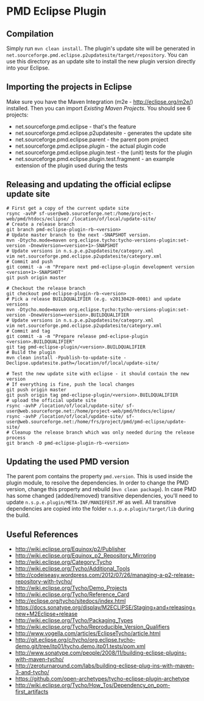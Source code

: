 PMD Eclipse Plugin
==================

Compilation
-----------
Simply run `mvn clean install`. The plugin's update site will be generated in
`net.sourceforge.pmd.eclipse.p2updatesite/target/repository`. You can use this directory as
an update site to install the new plugin version directly into your Eclipse.

Importing the projects in Eclipse
---------------------------------
Make sure you have the Maven Integration (m2e - http://eclipse.org/m2e/) installed. Then you can
import *Existing Maven Projects*.
You should see 6 projects:

* net.sourceforge.pmd.eclipse - that's the feature
* net.sourceforge.pmd.eclipse.p2updatesite - generates the update site
* net.sourceforge.pmd.eclipse.parent - the parent pom project
* net.sourceforge.pmd.eclipse.plugin - the actual plugin code
* net.sourceforge.pmd.eclipse.plugin.test - the (unit) tests for the plugin
* net.sourceforge.pmd.eclipse.plugin.test.fragment - an example extension of the plugin used during the tests


Releasing and updating the official eclipse update site
-------------------------------------------------------

    # First get a copy of the current update site
    rsync -avhP sf-user@web.sourceforge.net:/home/project-web/pmd/htdocs/eclipse/ /location/of/local/update-site/
    # Create a release branch
    git branch pmd-eclipse-plugin-rb-<version>
    # Update master branch to the next -SNAPSHOT version.
    mvn -Dtycho.mode=maven org.eclipse.tycho:tycho-versions-plugin:set-version -DnewVersion=<version+1>-SNAPSHOT
    # Update versions in n.s.p.e.p2updatesite/category.xml
    vim net.sourceforge.pmd.eclipse.p2updatesite/category.xml
    # Commit and push
    git commit -a -m "Prepare next pmd-eclipse-plugin development version <version+1>-SNAPSHOT"
    git push origin master
    
    # Checkout the release branch
    git checkout pmd-eclipse-plugin-rb-<version>
    # Pick a release BUILDQUALIFIER (e.g. v20130420-0001) and update versions
    mvn -Dtycho.mode=maven org.eclipse.tycho:tycho-versions-plugin:set-version -DnewVersion=<version>.BUILDQUALIFIER
    # Update versions in n.s.p.e.p2updatesite/category.xml
    vim net.sourceforge.pmd.eclipse.p2updatesite/category.xml
    # Commit and tag
    git commit -a -m "Prepare release pmd-eclipse-plugin <version>.BUILDQUALIFIER"
    git tag pmd-eclipse-plugin/<version>.BUILDQUALIFIER
    # Build the plugin
    mvn clean install -Ppublish-to-update-site -Declipse.updatesite.path=/location/of/local/update-site/

    # Test the new update site with eclipse - it should contain the new version
    # If everything is fine, push the local changes
    git push origin master
    git push origin tag pmd-eclipse-plugin/<version>.BUILDQUALIFIER
    # upload the official update site
    rsync -avhP /location/of/local/update-site/ sf-user@web.sourceforge.net:/home/project-web/pmd/htdocs/eclipse/
    rsync -avhP /location/of/local/update-site/ sf-user@web.sourceforge.net:/home/frs/project/pmd/pmd-eclipse/update-site/
    # Cleanup the release branch which was only needed during the release process
    git branch -D pmd-eclipse-plugin-rb-<version>


Updating the used PMD version
-----------------------------
The parent pom contains the property `pmd.version`. This is used inside the plugin module, to resolve the dependencies.
In order to change the PMD version, change this property and rebuild (`mvn clean package`). In case PMD has some
changed (added/removed) transitive dependencies, you'll need to update `n.s.p.e.plugin/META-INF/MANIEFEST.MF` as well.
All transitive dependencies are copied into the folder `n.s.p.e.plugin/target/lib` during the build.


Useful References
-----------------
* http://wiki.eclipse.org/Equinox/p2/Publisher
* http://wiki.eclipse.org/Equinox_p2_Repository_Mirroring
* http://wiki.eclipse.org/Category:Tycho
* http://wiki.eclipse.org/Tycho/Additional_Tools
* http://codeiseasy.wordpress.com/2012/07/26/managing-a-p2-release-repository-with-tycho/
* http://wiki.eclipse.org/Tycho/Demo_Projects
* http://wiki.eclipse.org/Tycho/Reference_Card
* http://eclipse.org/tycho/sitedocs/index.html
* https://docs.sonatype.org/display/M2ECLIPSE/Staging+and+releasing+new+M2Eclipse+release
* http://wiki.eclipse.org/Tycho/Packaging_Types
* http://wiki.eclipse.org/Tycho/Reproducible_Version_Qualifiers
* http://www.vogella.com/articles/EclipseTycho/article.html
* http://git.eclipse.org/c/tycho/org.eclipse.tycho-demo.git/tree/itp01/tycho.demo.itp01.tests/pom.xml
* http://www.sonatype.com/people/2008/11/building-eclipse-plugins-with-maven-tycho/
* http://zeroturnaround.com/labs/building-eclipse-plug-ins-with-maven-3-and-tycho/
* https://github.com/open-archetypes/tycho-eclipse-plugin-archetype
* http://wiki.eclipse.org/Tycho/How_Tos/Dependency_on_pom-first_artifacts
